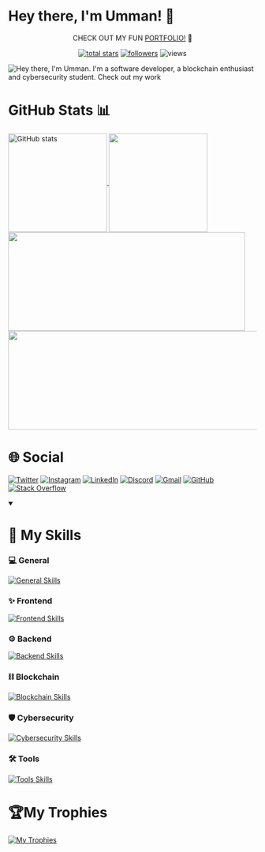 # Hey there, I'm Umman! 👋

<p align="center" >CHECK OUT MY FUN <a href="https://umman2005.github.io/2D-Game_Portfolio/" >PORTFOLIO!</a> 🤩

<p align="center">
  <a href="https://github.com/UMMAN2005?tab=repositories&sort=stargazers">
    <img alt="total stars" title="Total stars on GitHub" src="https://custom-icon-badges.demolab.com/github/stars/UMMAN2005?color=55960c&style=for-the-badge&labelColor=488207&logo=star"/></a>
  <a href="https://github.com/UMMAN2005?tab=followers">
    <img alt="followers" title="Follow me on Github" src="https://custom-icon-badges.demolab.com/github/followers/UMMAN2005?color=236ad3&labelColor=1155ba&style=for-the-badge&logo=person-add&label=Followers&logoColor=white"/></a>
  <a href="https://github.com/UMMAN2005/Simple-View-Counter" style="text-decoration:none;">
    <img alt="views" title="GitHub profile views" src="https://komarev.com/ghpvc/?username=UMMAN2005&label=VISITORS&style=for-the-badge"/></a>
</p>

![Hey there, I'm Umman. I'm a software developer, a blockchain enthusiast and cybersecurity student. Check out my work](https://github.com/UMMAN2005/CLOUD/blob/main/GitHub.gif)

# GitHub Stats 📊

<a href="https://github.com/anuraghazra/github-readme-stats">
  <img height=200 align="center" src="https://github-readme-stats.vercel.app/api?username=UMMAN2005&show_icons=true&theme=tokyonight" alt="GitHub stats" />
</a>
<a href="https://github.com/anuraghazra/github-readme-stats">
  <img height=200 align="center" src="https://github-readme-stats.vercel.app/api/top-langs/?username=UMMAN2005&layout=compact&theme=tokyonight&langs_count=8&card_width=500" />
</a>
<a href="https://git.io/streak-stats">
  <img height=200 width="480" align="center" src="https://streak-stats.demolab.com/?user=UMMAN2005&theme=tokyonight" />
</a>
<a href="https://github.com/anuraghazra/github-readme-stats">
  <img height=200 width="520" align="center" src="https://github-readme-stats.vercel.app/api/wakatime?username=UMMAN2005&layout=compact&theme=tokyonight" />
</a>

# 🌐 Social

[![Twitter](https://skillicons.dev/icons?i=twitter)](https://twitter.com/UmmanBHOS)
[![Instagram](https://skillicons.dev/icons?i=instagram)](https://www.instagram.com/ummanmmmdv/)
[![LinkedIn](https://skillicons.dev/icons?i=linkedin)](https://www.linkedin.com/in/umman-mammadov-947436277/)
[![Discord](https://skillicons.dev/icons?i=discord)](https://discordapp.com/users/1172790469281972274)
[![Gmail](https://skillicons.dev/icons?i=gmail)](https://mail.google.com/mail/u/?authuser=ummanmemmedov2005@gmail.com)
[![GitHub](https://skillicons.dev/icons?i=github)](https://github.com/UMMAN2005)
[![Stack Overflow](https://skillicons.dev/icons?i=stackoverflow)](https://stackoverflow.com/users/23028334/umman-mammadov)

<details open> 
  <summary><h1>🎯 My Skills</h1></summary>

### 💻 General
[![General Skills](https://skillicons.dev/icons?i=c,cpp,cs,go,rust,py,dart,gtk,md,regex)](https://skillicons.dev)

### ✨ Frontend
[![Frontend Skills](https://skillicons.dev/icons?i=html,css,js,bootstrap,jquery,flutter)](https://skillicons.dev)

### ⚙️ Backend
[![Backend Skills](https://skillicons.dev/icons?i=docker,kubernetes,dotnet,mongodb,npm,yarn,nodejs,express,pug,postgres,mysql,sequalize,firebase)](https://skillicons.dev)

### ⛓️ Blockchain
[![Blockchain Skills](https://skillicons.dev/icons?i=solidity,ipfs)](https://skillicons.dev)

### 🛡️ Cybersecurity
[![Cybersecurity Skills](https://skillicons.dev/icons?i=windows,apple,linux,redhat,debian,ubuntu,kali,bash,powershell)](https://skillicons.dev)

### 🛠️ Tools
[![Tools Skills](https://skillicons.dev/icons?i=git,postman,clion,pycharm,notion,obsidian,sublime,vim,visualstudio,vscode)](https://skillicons.dev)
</details>

# 🏆My Trophies
[![My Trophies](https://github-profile-trophy.vercel.app/?username=UMMAN2005&theme=tokyonight&row=2&column=5&margin-w=15&margin-h=15)](https://github.com/ryo-ma/github-profile-trophy)

